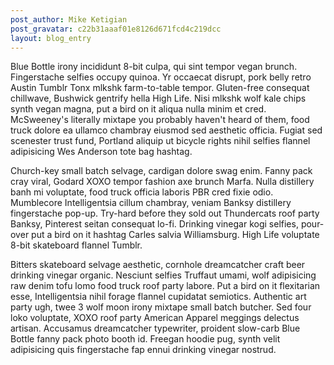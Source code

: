 ```yaml
---
post_author: Mike Ketigian
post_gravatar: c22b31aaaf01e8126d671fcd4c219dcc
layout: blog_entry
---
```


Blue Bottle irony incididunt 8-bit culpa, qui sint tempor vegan brunch. Fingerstache selfies occupy quinoa. Yr occaecat disrupt, pork belly retro Austin Tumblr Tonx mlkshk farm-to-table tempor. Gluten-free consequat chillwave, Bushwick gentrify hella High Life. Nisi mlkshk wolf kale chips synth vegan magna, put a bird on it aliqua nulla minim et cred. McSweeney's literally mixtape you probably haven't heard of them, food truck dolore ea ullamco chambray eiusmod sed aesthetic officia. Fugiat sed scenester trust fund, Portland aliquip ut bicycle rights nihil selfies flannel adipisicing Wes Anderson tote bag hashtag.

Church-key small batch selvage, cardigan dolore swag enim. Fanny pack cray viral, Godard XOXO tempor fashion axe brunch Marfa. Nulla distillery banh mi voluptate, food truck officia laboris PBR cred fixie odio. Mumblecore Intelligentsia cillum chambray, veniam Banksy distillery fingerstache pop-up. Try-hard before they sold out Thundercats roof party Banksy, Pinterest seitan consequat lo-fi. Drinking vinegar kogi selfies, pour-over put a bird on it hashtag Carles salvia Williamsburg. High Life voluptate 8-bit skateboard flannel Tumblr.

Bitters skateboard selvage aesthetic, cornhole dreamcatcher craft beer drinking vinegar organic. Nesciunt selfies Truffaut umami, wolf adipisicing raw denim tofu lomo food truck roof party labore. Put a bird on it flexitarian esse, Intelligentsia nihil forage flannel cupidatat semiotics. Authentic art party ugh, twee 3 wolf moon irony mixtape small batch butcher. Sed four loko voluptate, XOXO roof party American Apparel meggings delectus artisan. Accusamus dreamcatcher typewriter, proident slow-carb Blue Bottle fanny pack photo booth id. Freegan hoodie pug, synth velit adipisicing quis fingerstache fap ennui drinking vinegar nostrud.
